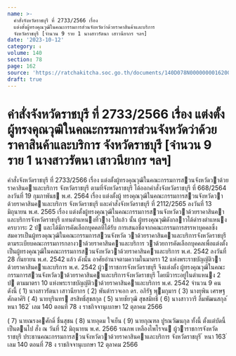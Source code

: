 ```yaml
---
name: >-
  คำสั่งจังหวัดราชบุรี ที่ 2733/2566 เรื่อง
  แต่งตั้งผู้ทรงคุณวุฒิในคณะกรรมการส่วนจังหวัดว่าด้วยราคาสินค้าและบริการ
  จังหวัดราชบุรี [จำนวน 9 ราย 1 นางสาวรัตนา เสาวนียากร ฯลฯ]
date: '2023-10-12'
category: ง
volume: 140
section: 78
page: 162
source: 'https://ratchakitcha.soc.go.th/documents/140D078N0000000016200.pdf'
draft: true
---
```


# คำสั่งจังหวัดราชบุรี ที่ 2733/2566 เรื่อง แต่งตั้งผู้ทรงคุณวุฒิในคณะกรรมการส่วนจังหวัดว่าด้วยราคาสินค้าและบริการ จังหวัดราชบุรี [จำนวน 9 ราย 1 นางสาวรัตนา เสาวนียากร ฯลฯ]

คําสั่งจังหวัดราชบุรี ที่ 2733/2566 เรื่อง แต่งตั้งผู้ทรงคุณวุฒิในคณะกรรมการสวนจังหวัดวาด้วยราคาสินคาและบริการ จังหวัดราชบุรี ตามที่จังหวัดราชบุรี ได้ออกคําสั่งจังหวัดราชบุรี ที่ 668/2564 ลงวันที่ 19 กุมภาพันธ พ.ศ. 2564 เรื่อง แต่งตั้งผู้ ทรงคุณวุฒิในคณะกรรมการสวนจังหวัดวาด้วยราคาสินคาและบริการ จังหวัดราชบุรี และคําสั่งจังหวัดราชบุรี ที่ 2112/2565 ลงวันที่ 13 มิถุนายน พ.ศ. 2565 เรื่อง แต่งตั้งผู้ทรงคุณวุฒิในคณะกรรมการสวนจังหวัดวาด้วยราคาสินคาและบริการจังหวัดราชบุรี แทนตําแหนงที่วาง ไปแล้ว นั้น ผู้ทรงคุณวุฒิดังกลาวได้ดํารงตําแหนงครบวาระ 2 ป และได้มีการคัดเลือกบุคคลที่ได้รับ การเสนอชื่อจากคณะกรรมการสรรหาบุคคลซึ่งสมควรเป็นผู้ทรงคุณวุฒิในคณะกรรมการสวนจังหวัด วาด้วยราคาสินคาและบริการจังหวัดราชบุรี ตามระเบียบคณะกรรมการกลางวาด้วยราคาสินคาและบริการ วาด้วยการคัดเลือกบุคคลเพื่อแต่งตั้งเป็นผู้ทรงคุณวุฒิในคณะกรรมการสวนจังหวัดวาด้วยราคาสินคาและบริการ พ.ศ. 2542 ลงวันที่ 28 กันยายน พ.ศ. 2542 แล้ว ดังนั้น อาศัยอํานาจตามความในมาตรา 12 แห่งพระราชบัญญัติวาด้วยราคาสินคาและบริการ พ.ศ. 2542 ผู้วาราชการจังหวัดราชบุรี จึงแต่งตั้ง ผู้ทรงคุณวุฒิในคณะกรรมการสวนจังหวัดวาด้วยราคาสินคาและบริการจังหวัดราชบุรี โดยมีวาระอยู่ในตําแหนง 2 ป ตามมาตรา 10 แห่งพระราชบัญญัติวาด้วยราคาสินคาและบริการ พ.ศ. 2542 จํานวน 9 คน ดังนี้ ( 1) นางสาวรัตนา เสาวนียากร ( 2) พันตํารวจเอก ดร. อภิรัฐ พุมกุมาร ( 3) นางยุพิน เศรษฐศักดาศิริ ( 4) นายบุรินทร สรสิทธิ์สุขสกุล ( 5) นายชัยวุฒิ สุขสมิทธิ์ ( 6) นางสาววารี ลิ้มพัฒนสกุล ้ หนา 162 ่ เลม 140 ตอนที่ 78 ง ราชกิจจานุเบกษา 12 ตุลาคม 2566

( 7) นายณรงคศักดิ์ ชื่นสุชน ( 8) นายอุดม ใจเย็น ( 9) นายกุณฑล ปูรณวัฒนกุล ทั้งนี้ ตั้งแต่บัดนี้เป็นตนไป สั่ง ณ วันที่ 12 มิถุนายน พ.ศ. 2566 รณภพ เหลืองไพโรจน ผู้วาราชการจังหวัดราชบุรี ประธานคณะกรรมการสวนจังหวัดวาด้วยราคาสินคาและบริการ จังหวัดราชบุรี ้ หนา 163 ่ เลม 140 ตอนที่ 78 ง ราชกิจจานุเบกษา 12 ตุลาคม 2566
